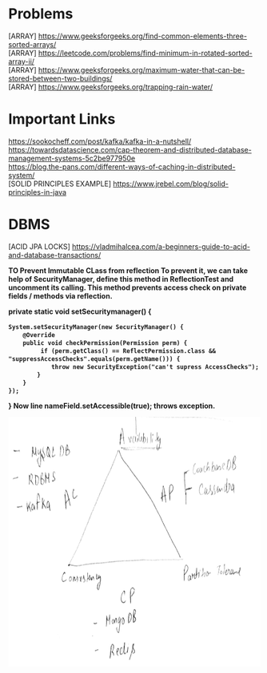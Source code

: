 # Problems 
[ARRAY] https://www.geeksforgeeks.org/find-common-elements-three-sorted-arrays/ <br>
[ARRAY] https://leetcode.com/problems/find-minimum-in-rotated-sorted-array-ii/ <br>
[ARRAY] https://www.geeksforgeeks.org/maximum-water-that-can-be-stored-between-two-buildings/ <br>
[ARRAY] https://www.geeksforgeeks.org/trapping-rain-water/ <br>


# Important Links
 https://sookocheff.com/post/kafka/kafka-in-a-nutshell/ <br>
 https://towardsdatascience.com/cap-theorem-and-distributed-database-management-systems-5c2be977950e <br>
 https://blog.the-pans.com/different-ways-of-caching-in-distributed-system/ <br>
 [SOLID PRINCIPLES EXAMPLE] https://www.jrebel.com/blog/solid-principles-in-java <br>
 
 # DBMS
 [ACID JPA LOCKS] https://vladmihalcea.com/a-beginners-guide-to-acid-and-database-transactions/
 
<b> TO Prevent Immutable CLass from reflection <b> 
To prevent it, we can take help of SecurityManager, define this method in ReflectionTest and uncomment its calling. This method prevents access check on private fields / methods via reflection.

private static void setSecuritymanager() {
 
    System.setSecurityManager(new SecurityManager() {
        @Override
        public void checkPermission(Permission perm) {
             if (perm.getClass() == ReflectPermission.class && "suppressAccessChecks".equals(perm.getName())) {
                throw new SecurityException("can't supress AccessChecks");
            }
        }
    });
}
Now line nameField.setAccessible(true); throws exception.
 
 <img align="center" src = "https://github.com/jatin82/programming/blob/master/CAP.jpg" width="1000" height="500"/>
